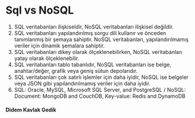 
# Sql vs NoSQL

1. SQL veritabanları ilişkiseldir, NoSQL veritabanları ilişkisel değildir.
2. SQL veritabanları yapılandırılmış sorgu dili kullanır ve önceden tanımlanmış bir şemaya sahiptir. NoSQL veritabanları, yapılandırılmamış veriler için dinamik şemalara sahiptir.
3. SQL veritabanları dikey olarak ölçeklenebilirken, NoSQL veritabanları yatay olarak ölçeklenebilir.
4. SQL veritabanları tablo tabanlıdır, NoSQL veritabanları ise belge, anahtar/değer, grafik veya geniş sütun depolarıdır.
5. SQL veritabanları çok satırlı işlemler için daha iyidir, NoSQL ise belgeler veya JSON gibi yapılandırılmamış veriler için daha iyidir.
6. SQL: Oracle, MySQL, Microsoft SQL Server, and PostgreSQL / NoSQL: Document: MongoDB and CouchDB, Key-value: Redis and DynamoDB

#### Didem Kavlak Gedik

